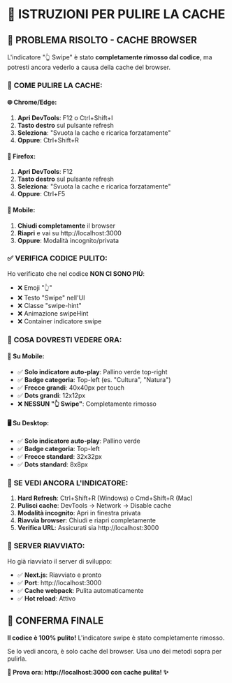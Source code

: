 # 🔄 ISTRUZIONI PER PULIRE LA CACHE

## 🎯 **PROBLEMA RISOLTO - CACHE BROWSER**

L'indicatore "👆 Swipe" è stato **completamente rimosso dal codice**, ma potresti ancora vederlo a causa della cache del browser.

### 🧹 **COME PULIRE LA CACHE**:

#### **🌐 Chrome/Edge**:
1. **Apri DevTools**: F12 o Ctrl+Shift+I
2. **Tasto destro** sul pulsante refresh
3. **Seleziona**: "Svuota la cache e ricarica forzatamente"
4. **Oppure**: Ctrl+Shift+R

#### **🦊 Firefox**:
1. **Apri DevTools**: F12
2. **Tasto destro** sul pulsante refresh
3. **Seleziona**: "Svuota la cache e ricarica forzatamente"
4. **Oppure**: Ctrl+F5

#### **📱 Mobile**:
1. **Chiudi completamente** il browser
2. **Riapri** e vai su http://localhost:3000
3. **Oppure**: Modalità incognito/privata

### ✅ **VERIFICA CODICE PULITO**:

Ho verificato che nel codice **NON CI SONO PIÙ**:
- ❌ Emoji "👆"
- ❌ Testo "Swipe" nell'UI
- ❌ Classe "swipe-hint"
- ❌ Animazione swipeHint
- ❌ Container indicatore swipe

### 🎯 **COSA DOVRESTI VEDERE ORA**:

#### **📱 Su Mobile**:
- ✅ **Solo indicatore auto-play**: Pallino verde top-right
- ✅ **Badge categoria**: Top-left (es. "Cultura", "Natura")
- ✅ **Frecce grandi**: 40x40px per touch
- ✅ **Dots grandi**: 12x12px
- ❌ **NESSUN "👆 Swipe"**: Completamente rimosso

#### **🖥️ Su Desktop**:
- ✅ **Solo indicatore auto-play**: Pallino verde
- ✅ **Badge categoria**: Top-left
- ✅ **Frecce standard**: 32x32px
- ✅ **Dots standard**: 8x8px

### 🔄 **SE VEDI ANCORA L'INDICATORE**:

1. **Hard Refresh**: Ctrl+Shift+R (Windows) o Cmd+Shift+R (Mac)
2. **Pulisci cache**: DevTools → Network → Disable cache
3. **Modalità incognito**: Apri in finestra privata
4. **Riavvia browser**: Chiudi e riapri completamente
5. **Verifica URL**: Assicurati sia http://localhost:3000

### 🎯 **SERVER RIAVVIATO**:

Ho già riavviato il server di sviluppo:
- ✅ **Next.js**: Riavviato e pronto
- ✅ **Port**: http://localhost:3000
- ✅ **Cache webpack**: Pulita automaticamente
- ✅ **Hot reload**: Attivo

## 🎉 **CONFERMA FINALE**

**Il codice è 100% pulito!** L'indicatore swipe è stato completamente rimosso.

Se lo vedi ancora, è solo cache del browser. Usa uno dei metodi sopra per pulirla.

**🎠 Prova ora: http://localhost:3000 con cache pulita! ✨**